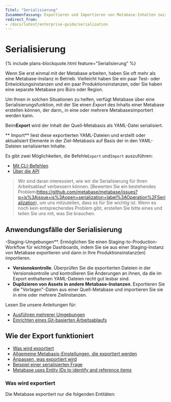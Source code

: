 ```yaml
---
Titel: "Serialisierung"
Zusammenfassung: Exportieren und Importieren von Metabase-Inhalten zwischen Instanzen unter Verwendung der Serialisierung. Nützlich für Versionskontrolle, Staging-Umgebungen und das Duplizieren von Assets.
redirect_from:
- /docs/latest/enterprise-guide/serialization
---
```



# Serialisierung


{% include plans-blockquote.html feature="Serialisierung" %}


Wenn Sie erst einmal mit der Metabase arbeiten, haben Sie oft mehr als eine Metabase-Instanz in Betrieb. Vielleicht haben Sie ein paar Test- oder Entwicklungsinstanzen und ein paar Produktionsinstanzen, oder Sie haben eine separate Metabase pro Büro oder Region.


Um Ihnen in solchen Situationen zu helfen, verfügt Metabase über eine Serialisierungsfunktion, mit der Sie einen _Export_ des Inhalts einer Metabase erstellen können, der dann_ in eine oder mehrere Metabasesimportiert werden kann.


Beim**Export** wird der Inhalt der Quell-Metabasis als YAML-Datei serialisiert.


** Import** liest diese exportierten YAML-Dateien und erstellt oder aktualisiert Elemente in der Ziel-Metabasis auf Basis der in den YAML-Dateien serialisierten Inhalte.


Es gibt zwei Möglichkeiten, die Befehle`Export` und`Import` auszuführen:


- [Mit CLI-Befehlen](#serialization-with-cli-commands)
- [Über die API](#serialization-via-the-api)


> Wir sind daran interessiert, wie wir die Serialisierung für Ihren Arbeitsablauf verbessern können. [Bewerten Sie ein bestehendes Problem(https://github.com/metabase/metabase/issues?q=is%3Aissue+is%3Aopen+serialization+label%3AOperation%2FSerialization), um uns mitzuteilen, dass es für Sie wichtig ist. Wenn es noch kein entsprechendes Problem gibt, erstellen Sie bitte eines und teilen Sie uns mit, was Sie brauchen.


## Anwendungsfälle der Serialisierung


-Staging-Umgebungen**. Ermöglichen Sie einen Staging-to-Production-Workflow für wichtige Dashboards, indem Sie sie aus einer Staging-Instanz von Metabase exportieren und dann in Ihre Produktionsinstanz(en) importieren.
- **Versionskontrolle**. Überprüfen Sie die exportierten Dateien in der Versionskontrolle und kontrollieren Sie Änderungen an ihnen, da die im Export enthaltenen YAML-Dateien recht gut lesbar sind.
- **Duplizieren von Assets in andere Metabase-Instanzen**. Exportieren Sie die "Vorlagen"-Daten aus einer Quell-Metabase und importieren Sie sie in eine oder mehrere Zielinstanzen.


Lesen Sie unsere Anleitungen für:


- [Ausführen mehrerer Umgebungen](https://www.metabase.com/learn/metabase-basics/administration/administration-and-operation/multi-env)
- [Einrichten eines Git-basierten Arbeitsablaufs](https://www.metabase.com/learn/metabase-basics/administration/administration-and-operation/git-based-workflow)


## Wie der Export funktioniert


- [Was wird exportiert](#what-gets-exported)
- [Allgemeine Metabasis-Einstellungen, die exportiert werden](#general-metabase-settings-that-are-exported)
- [Anpassen, was exportiert wird](#customize-what-gets-exported)
- [Beispiel einer serialisierten Frage](#example-of-a-serialized-question)
- [Metabase uses Entity IDs to identify and reference items](#metabase-uses-entity-ids-to-identify-and-reference-metabase-items)


### Was wird exportiert


Die Metabase exportiert nur die folgenden Entitäten:
